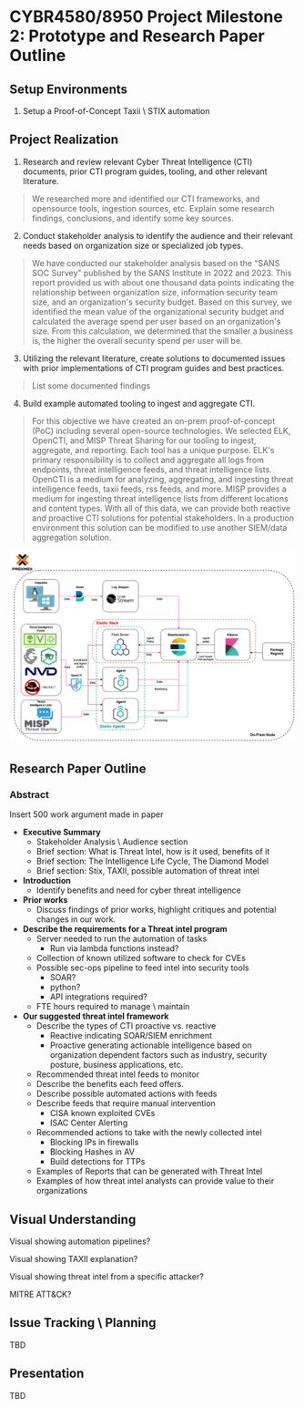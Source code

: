 # CYBR4580/8950 Project Milestone 2: Prototype and Research Paper Outline

## Setup Environments

1. Setup a Proof-of-Concept Taxii \ STIX automation 

## Project Realization 

1. Research and review relevant Cyber Threat Intelligence (CTI) documents, prior CTI program guides, tooling, and other relevant literature.
> We researched more and identified our CTI frameworks, and opensource tools, ingestion sources, etc. Explain some research findings, conclusions, and identify some key sources.
2. Conduct stakeholder analysis to identify the audience and their relevant needs based on organization size or specialized job types.
> We have conducted our stakeholder analysis based on the "SANS SOC Survey" published by the SANS Institute in 2022 and 2023. This report provided us with about one thousand data points indicating the relationship between organization size, information security team size, and an organization's security budget. Based on this survey, we identified the mean value of the organizational security budget and calculated the average spend per user based on an organization's size. From this calculation, we determined that the smaller a business is, the higher the overall security spend per user will be. 
3. Utilizing the relevant literature, create solutions to documented issues with prior implementations of CTI program guides and best practices.
> List some documented findings
4. Build example automated tooling to ingest and aggregate CTI.
> For this objective we have created an on-prem proof-of-concept (PoC) including several open-source technologies. We selected ELK, OpenCTI, and MISP Threat Sharing for our tooling to ingest, aggregate, and reporting. Each tool has a unique purpose. ELK's primary responsibility is to collect and aggregate all logs from endpoints, threat intelligence feeds, and threat intelligence lists. OpenCTI is a medium for analyzing, aggregating, and ingesting threat intelligence feeds, taxii feeds, rss feeds, and more. MISP provides a medium for ingesting threat intelligence lists from different locations and content types. With all of this data, we can provide both reactive and proactive CTI solutions for potential stakeholders. In a production environment this solution can be modified to use another SIEM/data aggregation solution.

<div class="align-center">
	<img src="https://github.com/24SP-UNO-Capstone/Milestone1/blob/main/images/CTI-Stack-V1.2.png" alt="what am I doing here?">
<div>

## Research Paper Outline

### Abstract

Insert 500 work argument made in paper


 - **Executive Summary**
   - Stakeholder Analysis \ Audience section 
   - Brief section: What is Threat Intel, how is it used, benefits of it
   - Brief section: The Intelligence Life Cycle, The Diamond Model
   - Brief section: Stix, TAXII, possible automation of threat intel
 - **Introduction**
   - Identify benefits and need for cyber threat intelligence
 - **Prior works**
   - Discuss findings of prior works, highlight critiques and potential changes in our work.
 - **Describe the requirements for a Threat intel program**
   - Server needed to run the automation of tasks
     - Run via lambda functions instead?  
   - Collection of known utilized software to check for CVEs
   - Possible sec-ops pipeline to feed intel into security tools
     - SOAR?
     - python?
     - API integrations required?
   - FTE hours required to manage \ maintain
 - **Our suggested threat intel framework**
   - Describe the types of CTI proactive vs. reactive
     - Reactive indicating SOAR/SIEM enrichment
     - Proactive generating actionable intelligence based on organization dependent factors such as industry, security posture, business applications, etc.
    - Recommended threat intel feeds to monitor
     - Describe the benefits each feed offers.
     - Describe possible automated actions with feeds
     - Describe feeds that require manual intervention
       - CISA known exploited CVEs
       - ISAC Center Alerting
   - Recommended actions to take with the newly collected intel
     - Blocking IPs in firewalls
     - Blocking Hashes in AV
     - Build detections for TTPs
   - Examples of Reports that can be generated with Threat Intel
   - Examples of how threat intel analysts can provide value to their organizations 


## Visual Understanding 

Visual showing automation pipelines? 

Visual showing TAXII explanation? 

Visual showing threat intel from a specific attacker? 

MITRE ATT&CK? 


## Issue Tracking \ Planning

TBD


## Presentation

TBD

